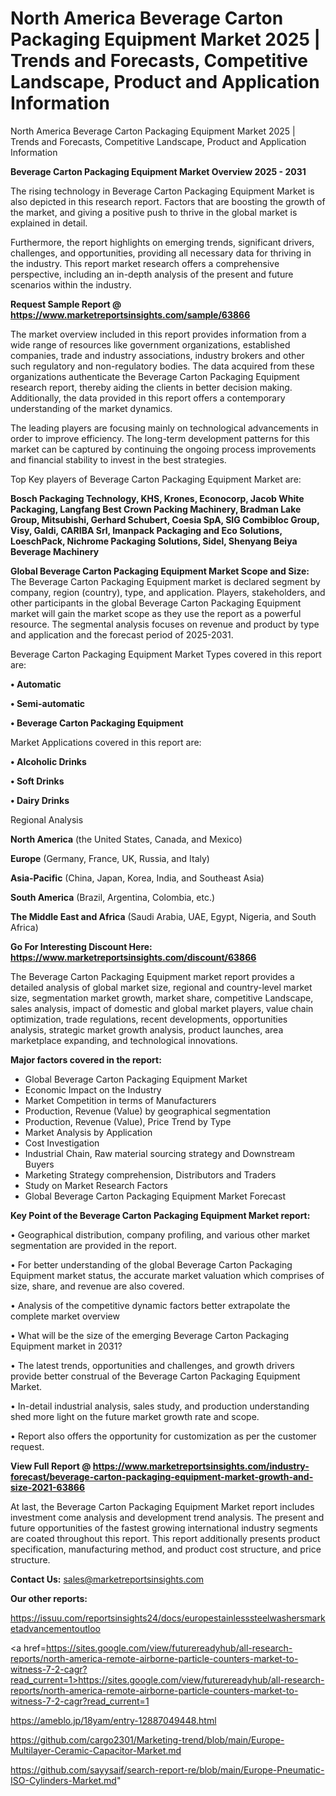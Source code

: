 # North America Beverage Carton Packaging Equipment Market 2025 | Trends and Forecasts, Competitive Landscape, Product and Application Information
North America Beverage Carton Packaging Equipment Market 2025 | Trends and Forecasts, Competitive Landscape, Product and Application Information

<Strong> Beverage Carton Packaging Equipment Market Overview 2025 - 2031</strong>

The rising technology in Beverage Carton Packaging Equipment Market is also depicted in this research report. Factors that are boosting the growth of the market, and giving a positive push to thrive in the global market is explained in detail.

Furthermore, the report highlights on emerging trends, significant drivers, challenges, and opportunities, providing all necessary data for thriving in the industry. This report market research offers a comprehensive perspective, including an in-depth analysis of the present and future scenarios within the industry.

<strong>Request Sample Report @ <a href=https://www.marketreportsinsights.com/sample/63866>https://www.marketreportsinsights.com/sample/63866</a></strong>

The market overview included in this report provides information from a wide range of resources like government organizations, established companies, trade and industry associations, industry brokers and other such regulatory and non-regulatory bodies. The data acquired from these organizations authenticate the Beverage Carton Packaging Equipment research report, thereby aiding the clients in better decision making. Additionally, the data provided in this report offers a contemporary understanding of the market dynamics.

The leading players are focusing mainly on technological advancements in order to improve efficiency. The long-term development patterns for this market can be captured by continuing the ongoing process improvements and financial stability to invest in the best strategies.

Top Key players of Beverage Carton Packaging Equipment Market are:

<strong>Bosch Packaging Technology, KHS, Krones, Econocorp, Jacob White Packaging, Langfang Best Crown Packing Machinery, Bradman Lake Group, Mitsubishi, Gerhard Schubert, Coesia SpA, SIG Combibloc Group, Visy, Galdi, CARIBA Srl, Imanpack Packaging and Eco Solutions, LoeschPack, Nichrome Packaging Solutions, Sidel, Shenyang Beiya Beverage Machinery</strong>

<strong><b>Global Beverage Carton Packaging Equipment Market Scope and Size:</b></strong>
The Beverage Carton Packaging Equipment market is declared segment by company, region (country), type, and application. Players, stakeholders, and other participants in the global Beverage Carton Packaging Equipment market will gain the market scope as they use the report as a powerful resource. The segmental analysis focuses on revenue and product by type and application and the forecast period of 2025-2031.

Beverage Carton Packaging Equipment Market Types covered in this report are:

<strong>• Automatic

• Semi-automatic

• Beverage Carton Packaging Equipment</strong>

Market Applications covered in this report are:

<strong>• Alcoholic Drinks

• Soft Drinks

• Dairy Drinks</strong> 

Regional Analysis

<strong>North America</strong> (the United States, Canada, and Mexico)

<strong>Europe</strong> (Germany, France, UK, Russia, and Italy)

<strong>Asia-Pacific</strong> (China, Japan, Korea, India, and Southeast Asia)

<strong>South America</strong> (Brazil, Argentina, Colombia, etc.)

<strong>The Middle East and Africa</strong> (Saudi Arabia, UAE, Egypt, Nigeria, and South Africa)

<strong>Go For Interesting Discount Here: <a href=https://www.marketreportsinsights.com/discount/63866>https://www.marketreportsinsights.com/discount/63866</a></strong>

The Beverage Carton Packaging Equipment market report provides a detailed analysis of global market size, regional and country-level market size, segmentation market growth, market share, competitive Landscape, sales analysis, impact of domestic and global market players, value chain optimization, trade regulations, recent developments, opportunities analysis, strategic market growth analysis, product launches, area marketplace expanding, and technological innovations.

<strong><b>Major factors covered in the report:</b></strong>
<ul>
  <li>Global Beverage Carton Packaging Equipment Market </li>
  <li>Economic Impact on the Industry</li>
  <li>Market Competition in terms of Manufacturers</li>
  <li>Production, Revenue (Value) by geographical segmentation</li>
  <li>Production, Revenue (Value), Price Trend by Type</li>
  <li>Market Analysis by Application</li>
  <li>Cost Investigation</li>
  <li>Industrial Chain, Raw material sourcing strategy and Downstream Buyers</li>
  <li>Marketing Strategy comprehension, Distributors and Traders</li>
  <li>Study on Market Research Factors</li>
  <li>Global Beverage Carton Packaging Equipment Market Forecast</li>
</ul>

<strong><b>Key Point of the Beverage Carton Packaging Equipment Market report:</b></strong>

• Geographical distribution, company profiling, and various other market segmentation are provided in the report.

• For better understanding of the global Beverage Carton Packaging Equipment market status, the accurate market valuation which comprises of size, share, and revenue are also covered.

• Analysis of the competitive dynamic factors better extrapolate the complete market overview

• What will be the size of the emerging Beverage Carton Packaging Equipment market in 2031?

• The latest trends, opportunities and challenges, and growth drivers provide better construal of the Beverage Carton Packaging Equipment Market.

• In-detail industrial analysis, sales study, and production understanding shed more light on the future market growth rate and scope.

• Report also offers the opportunity for customization as per the customer request.

<strong><b>View Full Report @ <a href=https://www.marketreportsinsights.com/industry-forecast/beverage-carton-packaging-equipment-market-growth-and-size-2021-63866>https://www.marketreportsinsights.com/industry-forecast/beverage-carton-packaging-equipment-market-growth-and-size-2021-63866</a></b></strong>


At last, the Beverage Carton Packaging Equipment Market report includes investment come analysis and development trend analysis. The present and future opportunities of the fastest growing international industry segments are coated throughout this report. This report additionally presents product specification, manufacturing method, and product cost structure, and price structure.

<strong>Contact Us:</strong>
sales@marketreportsinsights.com

<strong>Our other reports:</strong>

<a href=https://issuu.com/reportsinsights24/docs/europestainlesssteelwashersmarketadvancementoutloo>https://issuu.com/reportsinsights24/docs/europestainlesssteelwashersmarketadvancementoutloo</a>

<a href=https://sites.google.com/view/futurereadyhub/all-research-reports/north-america-remote-airborne-particle-counters-market-to-witness-7-2-cagr?read_current=1>https://sites.google.com/view/futurereadyhub/all-research-reports/north-america-remote-airborne-particle-counters-market-to-witness-7-2-cagr?read_current=1</a>

<a href=https://ameblo.jp/18yam/entry-12887049448.html>https://ameblo.jp/18yam/entry-12887049448.html</a>

<a href=https://github.com/cargo2301/Marketing-trend/blob/main/Europe-Multilayer-Ceramic-Capacitor-Market.md>https://github.com/cargo2301/Marketing-trend/blob/main/Europe-Multilayer-Ceramic-Capacitor-Market.md</a>

<a href=https://github.com/sayysaif/search-report-re/blob/main/Europe-Pneumatic-ISO-Cylinders-Market.md>https://github.com/sayysaif/search-report-re/blob/main/Europe-Pneumatic-ISO-Cylinders-Market.md</a>"
